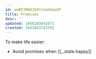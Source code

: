 ```yaml
---
id: wwBF3RWHJOXYcnwkUaeUP
title: Promises
desc: ''
updated: 1668265042871
created: 1641663743702
---
```


To make life easier:
* Avoid promises when [[_.state.happy]]